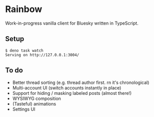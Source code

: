 # Rainbow

Work-in-progress vanilla client for Bluesky written in TypeScript.

## Setup

```
$ deno task watch
Serving on http://127.0.0.1:3004/
```

## To do

- Better thread sorting (e.g. thread author first. rn it's chronological)
- Multi-account UI (switch accounts instantly in place)
- Support for hiding / masking labeled posts (almost there!)
- WYSIWYG composition
- (Tasteful) animations
- Settings UI
